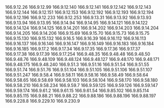 166.9.12.26
166.9.12.99
166.9.12.140
166.9.12.141
166.9.12.142
166.9.12.143
166.9.12.144
166.9.12.151
166.9.12.153
166.9.12.192
166.9.12.193
166.9.12.194
166.9.12.196
166.9.12.233
166.9.12.253
166.9.13.31
166.9.13.92
166.9.13.93
166.9.13.94
166.9.13.95
166.9.14.94
166.9.14.95
166.9.14.121
166.9.14.122
166.9.14.124
166.9.14.125
166.9.14.201
166.9.14.202
166.9.14.203
166.9.14.204
166.9.14.205
166.9.14.206
166.9.15.69
166.9.15.70
166.9.15.73
166.9.15.75
166.9.15.130
166.9.15.132
166.9.16.5
166.9.16.39
166.9.16.112
166.9.16.113
166.9.16.137
166.9.16.146
166.9.16.147
166.9.16.149
166.9.16.183
166.9.16.184
166.9.16.185
166.9.17.2
166.9.17.34
166.9.17.35
166.9.17.36
166.9.17.37
166.9.17.38
166.9.17.39
166.9.17.254
166.9.48.35
166.9.48.48
166.9.48.50
166.9.48.76
166.9.48.109
166.9.48.124
166.9.48.127
166.9.48.170
166.9.48.171
166.9.48.175
166.9.48.240
166.9.51.3
166.9.51.16
166.9.51.54
166.9.51.55
166.9.51.74
166.9.51.76
166.9.51.104
166.9.51.105
166.9.51.106
166.9.51.107
166.9.51.247
166.9.58.4
166.9.58.11
166.9.58.16
166.9.58.49
166.9.58.64
166.9.58.65
166.9.58.69
166.9.58.103
166.9.58.104
166.9.58.170
166.9.58.180
166.9.58.210
166.9.58.234
166.9.59.7
166.9.59.125
166.9.59.126
166.9.59.147
166.9.59.174
166.9.61.2
166.9.61.15
166.9.61.54
166.9.85.102
166.9.85.114
166.9.85.115
166.9.88.21
166.9.88.22
166.9.88.186
166.9.88.196
166.9.88.197
166.9.228.8
166.9.229.10
166.9.230.9
